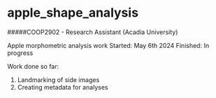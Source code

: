 # apple_shape_analysis

#####COOP2902 - Research Assistant (Acadia University)

Apple morphometric analysis work
Started: May 6th 2024
Finished: In progress

Work done so far:
1. Landmarking of side images
2. Creating metadata for analyses
